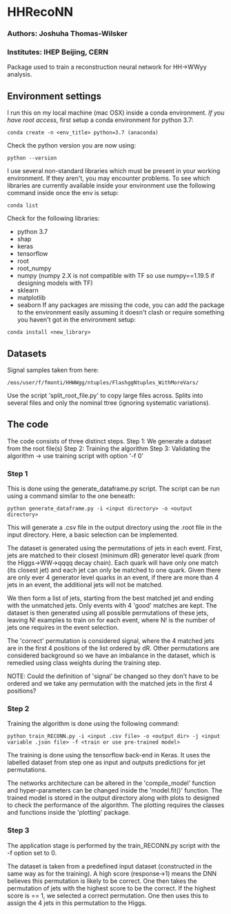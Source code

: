 # HHRecoNN
### Authors: Joshuha Thomas-Wilsker
### Institutes: IHEP Beijing, CERN
Package used to train a reconstruction neural network for HH->WWyy analysis.

## Environment settings
I run this on my local machine (mac OSX) inside a conda environment. *If you have root access*, first setup a conda environment for python 3.7:
```
conda create -n <env_title> python=3.7 (anaconda)
```
Check the python version you are now using:
```
python --version
```
I use several non-standard libraries which must be present in your working environment. If they aren't, you may encounter problems. To see which libraries are currently available inside your environment use the following command inside once the env is setup:
```
conda list
```
Check for the following libraries:
- python 3.7
- shap
- keras
- tensorflow
- root
- root_numpy
- numpy (numpy 2.X is not compatible with TF so use numpy==1.19.5 if designing models with TF)
- sklearn
- matplotlib
- seaborn
If any packages are missing the code, you can add the package to the environment easily assuming it doesn't clash or require something you haven't got in the environment setup:
```
conda install <new_library>
```
## Datasets
Signal samples taken from here:
```
/eos/user/f/fmonti/HHWWgg/ntuples/FlashggNtuples_WithMoreVars/
```
Use the script 'split_root_file.py' to copy large files across. Splits into several files and only the nominal ttree (ignoring systematic variations).
## The code
The code consists of three distinct steps.
Step 1: We generate a dataset from the root file(s)
Step 2: Training the algorithm
Step 3: Validating the algorithm -> use training script with option '-f 0'

### Step 1
This is done using the generate_dataframe.py script. The script can be run using a command similar to the one beneath:
```
python generate_dataframe.py -i <input directory> -o <output directory>
```
This will generate a .csv file in the output directory using the .root file in the input directory. Here, a basic selection can be implemented.

The dataset is generated using the permutations of jets in each event. First, jets are matched to their closest (minimum dR) generator level quark (from the Higgs->WW->qqqq decay chain). Each quark will have only one match (its closest jet) and each jet can only be matched to one quark. Given there are only ever 4 generator level quarks in an event, if there are more than 4 jets in an event, the additional jets will not be matched.

We then form a list of jets, starting from the best matched jet and ending with the unmatched jets. Only events with 4 'good' matches are kept. The dataset is then generated using all possible permutations of these jets, leaving N! examples to train on for each event, where N! is the number of jets one requires in the event selection.

The 'correct' permutation is considered signal, where the 4 matched jets are in the first 4 positions of the list ordered by dR. Other permutations are considered background so we have an imbalance in the dataset, which is remedied using class weights during the training step.

NOTE: Could the definition of 'signal' be changed so they don't have to be ordered and we take any permutation with the matched jets in the first 4 positions?

### Step 2
Training the algorithm is done using the following command:
```
python train_RECONN.py -i <input .csv file> -o <output dir> -j <input variable .json file> -f <train or use pre-trained model>
```
The training is done using the tensorflow back-end in Keras. It uses the labelled dataset from step one as input and outputs predictions for jet permutations.

The networks architecture can be altered in the 'compile_model' function and hyper-parameters can be changed inside the 'model.fit()' function. The trained model is stored in the output directory along with plots to designed to check the performance of the algorithm. The plotting requires the classes and functions inside the 'plotting' package.

### Step 3
The application stage is performed by the train_RECONN.py script with the -f option set to 0.

The dataset is taken from a predefined input dataset (constructed in the same way as for the training). A high score (response->1) means the DNN believes this permutation is likely to be correct. One then takes the permutation of jets with the highest score to be the correct. If the highest score is == 1, we selected a correct permutation. One then uses this to assign the 4 jets in this permutation to the Higgs.
